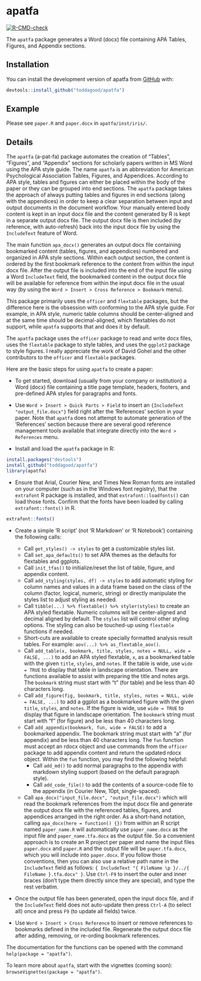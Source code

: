 
<!-- README.md is generated from README.Rmd. Please edit that file -->

# apatfa

<!-- badges: start -->

[![R-CMD-check](https://github.com/toddagood/apatfa/workflows/R-CMD-check/badge.svg)](https://github.com/toddagood/apatfa/actions)
<!-- badges: end -->

The `apatfa` package generates a Word (docx) file containing APA Tables,
Figures, and Appendix sections.

## Installation

You can install the development version of apatfa from
[GitHub](https://github.com/) with:

``` r
devtools::install_github("toddagood/apatfa")
```

## Example

Please see `paper.R` and `paper.docx` in `apatfa/inst/iris/`.

## Details

The `apatfa` (a-pat-fa) package automates the creation of “Tables”,
“Figures”, and “Appendix” sections for scholarly papers written in MS
Word using the APA style guide. The name `apatfa` is an abbreviation for
American Psychological Association Tables, Figures, and Appendices.
According to APA style, tables and figures can either be placed within
the body of the paper or they can be grouped into end sections. The
`apatfa` package takes the approach of always putting tables and figures
in end sections (along with the appendices) in order to keep a clear
separation between input and output documents in the document workflow.
Your manually entered body content is kept in an input docx file and the
content generated by R is kept in a separate output docx file. The
output docx file is then included (by reference, with auto-refresh) back
into the input docx file by using the `IncludeText` feature of Word.

The main function `apa_docx()` generates an output docx file containing
bookmarked content (tables, figures, and appendices) numbered and
organized in APA style sections. Within each output section, the content
is ordered by the first bookmark reference to the content from within
the input docx file. After the output file is included into the end of
the input file using a Word `IncludeText` field, the bookmarked content
in the output docx file will be available for reference from within the
input docx file in the usual way (by using the
`Word > Insert > Cross Reference > Bookmark` menu).

This package primarily uses the `officer` and `flextable` packages, but
the difference here is the obsession with conforming to the APA style
guide. For example, in APA style, numeric table columns should be
center-aligned and at the same time should be decimal-aligned, which
flextables do not support, while `apatfa` supports that and does it by
default.

The `apatfa` package uses the `officer` package to read and write docx
files, uses the `flextable` package to style tables, and uses the
`ggplot2` package to style figures. I really appreciate the work of
David Gohel and the other contributors to the `officer` and `flextable`
packages.

Here are the basic steps for using `apatfa` to create a paper:

-   To get started, download (usually from your company or institution)
    a Word (docx) file containing a title page template, headers,
    footers, and pre-defined APA styles for paragraphs and fonts.

-   Use `Word > Insert > Quick Parts > Field` to insert an
    `{IncludeText "output_file.docx"}` field right after the
    ‘References’ section in your paper. Note that `apatfa` does not
    attempt to automate generation of the ‘References’ section because
    there are several good reference management tools available that
    integrate directly into the `Word > References` menu.

-   Install and load the `apatfa` package in R:

``` r
install.packages("devtools")
install_github("toddagood/apatfa")
library(apatfa)
```

-   Ensure that Arial, Courier New, and Times New Roman fonts are
    installed on your computer (such as in the Windows font registry),
    that the `extrafont` R package is installed, and that
    `extrafont::loadfonts()` can load those fonts. Confirm that the
    fonts have been loaded by calling `extrafont::fonts()` in R.

``` r
extrafont::fonts()
```

-   Create a simple ‘R script’ (not ‘R Markdown’ or ‘R Notebook’)
    containing the following calls:

    -   Call `get_styles() -> styles` to get a customizable styles list.
    -   Call `set_apa_defaults()` to set APA themes as the defaults for
        flextables and ggplots.
    -   Call `init_tfas()` to initialize/reset the list of table,
        figure, and appendix content.
    -   Call `add_styling(styles, df) -> styles` to add automatic
        styling for column names and values in a data frame based on the
        class of the column (factor, logical, numeric, string) or
        directly manipulate the styles list to adjust styling as needed.
    -   Call `tibble(...) %>% flextable() %>% styler(styles)` to create
        an APA styled flextable. Numeric columns will be center-aligned
        and decimal aligned by default. The `styles` list will control
        other styling options. The styling can also be touched-up using
        `flextable` functions if needed.
    -   Short-cuts are available to create specially formatted analysis
        result tables. For example: `aov(...) %>% as_flextable_aov()`.
    -   Call
        `add_table(x, bookmark, title, styles, notes = NULL, wide = FALSE, ...)`
        to add an APA styled flextable, `x`, as a bookmarked table with
        the given `title`, `styles`, and `notes`. If the table is wide,
        use `wide = TRUE` to display that table in landscape
        orientation. There are functions available to assist with
        preparing the title and notes args. The `bookmark` string must
        start with “t” (for table) and be less than 40 characters long.
    -   Call
        `add_figure(fig, bookmark, title, styles, notes = NULL, wide = FALSE, ...)`
        to add a ggplot as a bookmarked figure with the given `title`,
        `styles`, and `notes`. If the figure is wide, use `wide = TRUE`
        to display that figure in landscape orientation. The `bookmark`
        string must start with “f” (for figure) and be less than 40
        characters long.
    -   Call `add_appendix(bookmark, fun, wide = FALSE)` to add a
        bookmarked appendix. The bookmark string must start with “a”
        (for appendix) and be less than 40 characters long. The `fun`
        function must accept an rdocx object and use commands from the
        `officer` package to add appendix content and return the updated
        rdocx object. Within the `fun` function, you may find the
        following helpful:
        -   Call `add_md()` to add normal paragraphs to the appendix
            with markdown styling support (based on the default
            paragraph style).
        -   Call `add_code_file()` to add the contents of a source-code
            file to the appendix (in Courier New, 10pt, single-spaced).
    -   Call `apa_docx("input_file.docx", "output_file.docx")` which
        will read the bookmark references from the input docx file and
        generate the output docx file with the referenced tables,
        figures, and appendices arranged in the right order. As a
        short-hand notation, calling `apa_docx(here = function() {})`
        from within an R script named `paper_name.R` will automatically
        use `paper_name.docx` as the input file and
        `paper_name.tfa.docx` as the output file. So a convenient
        approach is to create an R project per paper and name the input
        files `paper.docx` and `paper.R` and the output file will be
        `paper.tfa.docx`, which you will include into `paper.docx`. If
        you follow those conventions, then you can also use a relative
        path name in the `IncludeText` field as follows:
        `{ IncludeText "{ FileName \p }/../{ FileName }.tfa.docx" }`.
        Use `Ctrl-F9` to insert the outer and inner braces (don’t type
        them directly since they are special), and type the rest
        verbatim.

-   Once the output file has been generated, open the input docx file,
    and if the `IncludeText` field does not auto-update then press
    `Ctrl-A` (to select all) once and press `F9` (to update all fields)
    twice.

-   Use `Word > Insert > Cross Reference` to insert or remove references
    to bookmarks defined in the included file. Regenerate the output
    docx file after adding, removing, or re-ording bookmark references.

The documentation for the functions can be opened with the command
`help(package = "apatfa")`.

To learn more about `apatfa`, start with the vignettes (coming soon):
`browseVignettes(package = "apatfa")`.
